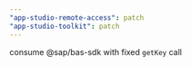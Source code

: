 ```yaml
---
"app-studio-remote-access": patch
"app-studio-toolkit": patch
---
```


consume @sap/bas-sdk with fixed `getKey` call
